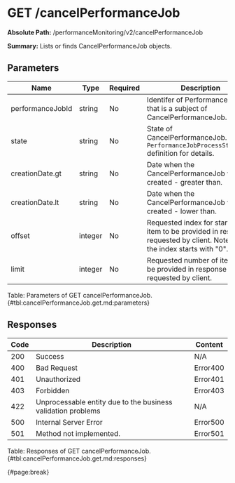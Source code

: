 <!--
    ATTENTION: This file was generated via gradle!
               Do NOT manually edit this file! Any such changes will be overwritten!
-->

# GET /cancelPerformanceJob

**Absolute Path:** /performanceMonitoring/v2/cancelPerformanceJob

**Summary:** Lists or finds CancelPerformanceJob objects.

## Parameters

| Name | Type | Required | Description |
| ------ | ------ | --- | ------------ |
| performanceJobId | string | No | Identifer of Performance Job that is a subject of CancelPerformanceJob. |
| state | string | No | State of CancelPerformanceJob. See `PerformanceJobProcessStateType` definition for details. |
| creationDate.gt | string | No | Date when the CancelPerformanceJob was created - greater than. |
| creationDate.lt | string | No | Date when the CancelPerformanceJob was created - lower than. |
| offset | integer | No | Requested index for start of item to be provided in response requested by client. Note that the index starts with "0". |
| limit | integer | No | Requested number of items to be provided in response requested by client. |

Table: Parameters of GET cancelPerformanceJob. {#tbl:cancelPerformanceJob.get.md:parameters}

## Responses

| Code | Description | Content |
|------|-------------|---------|
| 200 | Success | N/A |
| 400 | Bad Request | Error400 |
| 401 | Unauthorized | Error401 |
| 403 | Forbidden | Error403 |
| 422 | Unprocessable entity due to the business validation problems | N/A |
| 500 | Internal Server Error | Error500 |
| 501 | Method not implemented. | Error501 |

Table: Responses of GET cancelPerformanceJob. {#tbl:cancelPerformanceJob.get.md:responses}

{#page:break}
